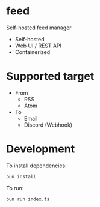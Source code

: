 # feed

Self-hosted feed manager

- Self-hosted
- Web UI / REST API
- Containerized

# Supported target

- From
  - RSS
  - Atom
- To
  - Email
  - Discord (Webhook)

# Development

To install dependencies:

```bash
bun install
```

To run:

```bash
bun run index.ts
```

